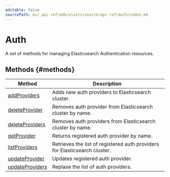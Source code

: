 ```yaml
---
editable: false
sourcePath: en/_api-ref/mdb/elasticsearch/api-ref/Auth/index.md
---
```



# Auth
A set of methods for managing Elasticsearch Authentication resources.

## Methods {#methods}
Method | Description
--- | ---
[addProviders](addProviders.md) | Adds new auth providers to Elasticsearch cluster.
[deleteProvider](deleteProvider.md) | Removes auth provider from Elasticsearch cluster by name.
[deleteProviders](deleteProviders.md) | Removes auth providers from Elasticsearch cluster by name.
[getProvider](getProvider.md) | Returns registered auth provider by name.
[listProviders](listProviders.md) | Retrieves the list of registered auth providers for Elasticsearch cluster.
[updateProvider](updateProvider.md) | Updates registered auth provider.
[updateProviders](updateProviders.md) | Replase the list of auth providers.